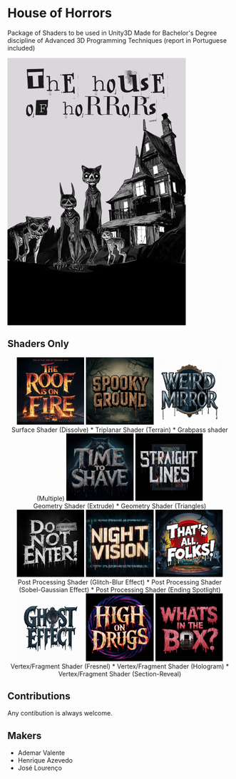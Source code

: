 # House of Horrors
Package of Shaders to be used in Unity3D
Made for Bachelor's Degree discipline of Advanced 3D Programming Techniques (report in Portuguese included)

<img align="center" width="400" height="600" src="Main.png">

## Shaders Only
<div align="center">
<img src="logos/surface - roof.png" width="30%" />
<img src="logos/SpookyGround.png" width="30%" />
<img src="logos/weirdMirror.png" width="30%" /><br>
Surface Shader (Dissolve) * Triplanar Shader (Terrain) * Grabpass shader (Multiple)

<img src="logos/Shave.png" width="30%" />
<img src="logos/striaght.png" width="30%" /><br>
Geometry Shader (Extrude) * Geometry Shader (Triangles)

<img src="logos/donot.png" width="30%" />
<img src="logos/nightvision.png" width="30%" />
<img src="logos/end.png" width="30%" /><br>
Post Processing Shader (Glitch-Blur Effect) * Post Processing Shader (Sobel-Gaussian Effect) * Post Processing Shader (Ending Spotlight)

<img src="logos/ghost.png" width="30%" />
<img src="logos/high.png" width="30%" />
<img src="logos/what.png" width="30%" /><br>
Vertex/Fragment Shader (Fresnel) * Vertex/Fragment Shader (Hologram) * Vertex/Fragment Shader (Section-Reveal)
</div>


## Contributions
Any contibution is always welcome.


## Makers
- Ademar Valente
- Henrique Azevedo
- José Lourenço

 
